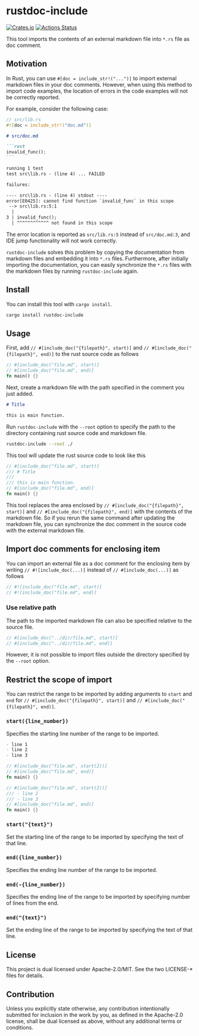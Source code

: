 # rustdoc-include

[![Crates.io](https://img.shields.io/crates/v/rustdoc-include.svg)](https://crates.io/crates/rustdoc-include)
[![Actions Status](https://github.com/frozenlib/rustdoc-include/workflows/CI/badge.svg)](https://github.com/frozenlib/rustdoc-include)

This tool imports the contents of an external markdown file into `*.rs` file as doc comment.

## Motivation

In Rust, you can use `#[doc = include_str!("...")]` to import external markdown files in your doc comments. However, when using this method to import code examples, the location of errors in the code examples will not be correctly reported.

For example, consider the following case:

```rs
// src/lib.rs
#![doc = include_str!("doc.md")]
```

````md
# src/doc.md

```rust
invalid_func();
```
````

```txt
running 1 test
test src\lib.rs - (line 4) ... FAILED

failures:

---- src\lib.rs - (line 4) stdout ----
error[E0425]: cannot find function `invalid_func` in this scope
 --> src\lib.rs:5:1
  |
3 | invalid_func();
  | ^^^^^^^^^^^^ not found in this scope
```

The error location is reported as `src/lib.rs:5` instead of `src/doc.md:3`, and IDE jump functionality will not work correctly.

`rustdoc-include` solves this problem by copying the documentation from markdown files and embedding it into `*.rs` files. Furthermore, after initially importing the documentation, you can easily synchronize the `*.rs` files with the markdown files by running `rustdoc-include` again.

## Install

You can install this tool with `cargo install`.

```sh
cargo install rustdoc-include
```

## Usage

First, add `// #[include_doc("{filepath}", start)]` and `// #[include_doc("{filepath}", end)]` to the rust source code as follows

```rust :main.rs
// #[include_doc("file.md", start)]
// #[include_doc("file.md", end)]
fn main() {}
```

Next, create a markdown file with the path specified in the comment you just added.

```md :example.md
# Title

this is main function.
```

Run `rustdoc-include` with the `--root` option to specify the path to the directory containing rust source code and markdown file.

```sh
rustdoc-include --root ./
```

This tool will update the rust source code to look like this

```rust :main.rs
// #[include_doc("file.md", start)]
/// # Title
///
/// this is main function.
// #[include_doc("file.md", end)]
fn main() {}
```

This tool replaces the area enclosed by `// #[include_doc("{filepath}", start)]` and `// #[include_doc("{filepath}", end)]` with the contents of the markdown file. So if you rerun the same command after updating the markdown file, you can synchronize the doc comment in the source code with the external markdown file.

## Import doc comments for enclosing item

You can import an external file as a doc comment for the enclosing item by writing `// #![include_doc(...)]` instead of `// #[include_doc(...)]` as follows

```rust
// #![include_doc("file.md", start)]
// #![include_doc("file.md", end)]
```

### Use relative path

The path to the imported markdown file can also be specified relative to the source file.

```rust
// #[include_doc("../dir/file.md", start)]
// #[include_doc("../dir/file.md", end)]
```

However, it is not possible to import files outside the directory specified by the `--root` option.

## Restrict the scope of import

You can restrict the range to be imported by adding arguments to `start` and `end` for `// #[include_doc("{filepath}", start)]` and `// #[include_doc("{filepath}", end)]`.

### `start({line_number})`

Specifies the starting line number of the range to be imported.

```md
- line 1
- line 2
- line 3
```

```rs
// #[include_doc("file.md", start(2))]
// #[include_doc("file.md", end)]
fn main() {}
```

```rs
// #[include_doc("file.md", start(2))]
/// - line 2
/// - line 3
// #[include_doc("file.md", end)]
fn main() {}
```

### `start("{text}")`

Set the starting line of the range to be imported by specifying the text of that line.

### `end({line_number})`

Specifies the ending line number of the range to be imported.

### `end(-{line_number})`

Specifies the ending line of the range to be imported by specifying number of lines from the end.

### `end("{text}")`

Set the ending line of the range to be imported by specifying the text of that line.

## License

This project is dual licensed under Apache-2.0/MIT. See the two LICENSE-\* files for details.

## Contribution

Unless you explicitly state otherwise, any contribution intentionally submitted for inclusion in the work by you, as defined in the Apache-2.0 license, shall be dual licensed as above, without any additional terms or conditions.

